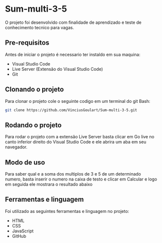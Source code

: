 # Sum-multi-3-5

O projeto foi desenvolvido com finalidade de aprendizado e teste de conhecimento tecnico para vagas.

## Pre-requisitos
Antes de iniciar o projeto é necessario ter instaldo em sua maquina:

- Visual Studio Code
- Live Server (Extensão do Visual Studio Code)
- Git

## Clonando o projeto
Para clonar o projeto cole o seguinte codigo em um terminal do git Bash:

```bash
git clone https://github.com/VinciusGoulart/Sum-multi-3-5.git
```
## Rodando o projeto
Para rodar o projeto com a extensão Live Server basta clicar em Go live no canto inferior direito do Visual Studio Code e
ele abrira um aba em seu navegador.

## Modo de uso
Para saber qual e a soma dos multiplos de 3 e 5 de um determinado numero, basta inserir o numero na caixa de testo e clicar em Calcular e
logo em seguida ele mostrara o resultado abaixo

## Ferramentas e linguagem
Foi utilizado as seguintes ferramentas e linguagem no projeto:

- HTML
- CSS
- JavaScript
- GitHub
